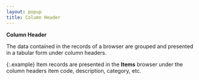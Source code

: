 ```yaml
---
layout: popup
title: Column Header
---
```



**Column Header**


The data contained in the records of a browser are grouped and presented  in a tabular form under column headers.


{:.example}
Item records are presented in the **Items**  browser under the column headers item code, description, category, etc.
